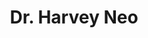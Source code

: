 ---
title: "Dr. Harvey Neo"
draft: false

# page title background image
bg_image: "images/backgrounds/page-title.jpg"
# meta description
description : ""
# teacher portrait
image: "/images/networks/Harvey.jpg"
# course
course: "Program Director of the Master of Urban Science, Planning, and Policy Programme </br> Singapore University of Technology and Design, Singapore"

# biography
bio: ""
# type
type: "teacher"

weight: 1
---